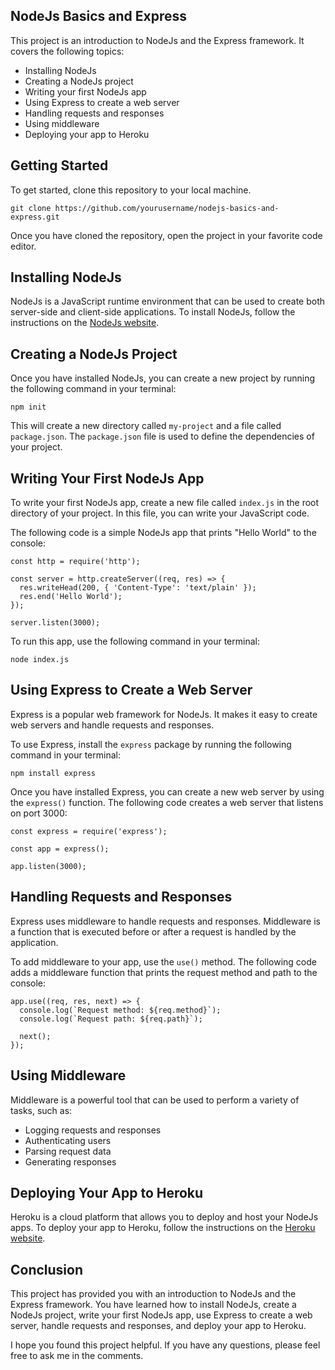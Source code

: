 ## NodeJs Basics and Express

This project is an introduction to NodeJs and the Express framework. It covers the following topics:

* Installing NodeJs
* Creating a NodeJs project
* Writing your first NodeJs app
* Using Express to create a web server
* Handling requests and responses
* Using middleware
* Deploying your app to Heroku

## Getting Started

To get started, clone this repository to your local machine.

```
git clone https://github.com/yourusername/nodejs-basics-and-express.git
```

Once you have cloned the repository, open the project in your favorite code editor.

## Installing NodeJs

NodeJs is a JavaScript runtime environment that can be used to create both server-side and client-side applications. To install NodeJs, follow the instructions on the [NodeJs website](https://nodejs.org/en/download/).

## Creating a NodeJs Project

Once you have installed NodeJs, you can create a new project by running the following command in your terminal:

```
npm init
```

This will create a new directory called `my-project` and a file called `package.json`. The `package.json` file is used to define the dependencies of your project.

## Writing Your First NodeJs App

To write your first NodeJs app, create a new file called `index.js` in the root directory of your project. In this file, you can write your JavaScript code.

The following code is a simple NodeJs app that prints "Hello World" to the console:

```
const http = require('http');

const server = http.createServer((req, res) => {
  res.writeHead(200, { 'Content-Type': 'text/plain' });
  res.end('Hello World');
});

server.listen(3000);
```

To run this app, use the following command in your terminal:

```
node index.js
```

## Using Express to Create a Web Server

Express is a popular web framework for NodeJs. It makes it easy to create web servers and handle requests and responses.

To use Express, install the `express` package by running the following command in your terminal:

```
npm install express
```

Once you have installed Express, you can create a new web server by using the `express()` function. The following code creates a web server that listens on port 3000:

```
const express = require('express');

const app = express();

app.listen(3000);
```

## Handling Requests and Responses

Express uses middleware to handle requests and responses. Middleware is a function that is executed before or after a request is handled by the application.

To add middleware to your app, use the `use()` method. The following code adds a middleware function that prints the request method and path to the console:

```
app.use((req, res, next) => {
  console.log(`Request method: ${req.method}`);
  console.log(`Request path: ${req.path}`);

  next();
});
```

## Using Middleware

Middleware is a powerful tool that can be used to perform a variety of tasks, such as:

* Logging requests and responses
* Authenticating users
* Parsing request data
* Generating responses

## Deploying Your App to Heroku

Heroku is a cloud platform that allows you to deploy and host your NodeJs apps. To deploy your app to Heroku, follow the instructions on the [Heroku website](https://devcenter.heroku.com/articles/nodejs-getting-started).

## Conclusion

This project has provided you with an introduction to NodeJs and the Express framework. You have learned how to install NodeJs, create a NodeJs project, write your first NodeJs app, use Express to create a web server, handle requests and responses, and deploy your app to Heroku.

I hope you found this project helpful. If you have any questions, please feel free to ask me in the comments.